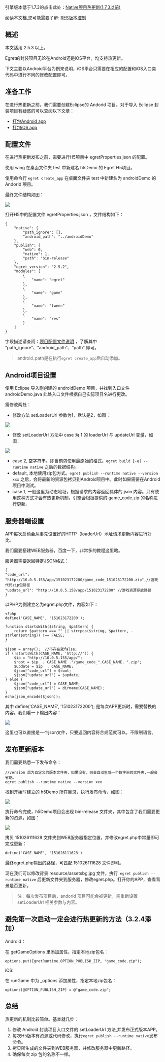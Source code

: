 引擎版本低于1.7.3的点击此处：[Native项目热更新(1.7.3以前)](http://edn.egret.com/cn/index.php/article/index/id/170)

阅读本文档,您可能需要了解: [RES版本控制](/cn/docs/page/671)

## 概述

本文适用 2.5.3 以上。

Egret的封装项目无论在Android还是iOS平台，均支持热更新。

下文主要以Android平台为例来说明，iOS平台只需要在相应的配置和iOS入口类代码中进行不同的修改配置即可。

## 准备工作

在进行热更新之前，我们需要创建Eclipse的 Andorid 项目。对于导入 Eclipse 封装项目有疑惑的可以查阅以下文章：

- [打包Android app](../../../Engine2D/publish/publishAndroid/README.md)
- [打包iOS app](../../../Engine2D/publish/publishIOS/README.md)

## 配置文件
在进行热更新发布之前，需要进行H5项目中 egretProperties.json 的配置。

使用 wing 在桌面文件夹 test 中新建名 h5Demo 的 Egret H5项目。

使用命令行 `egret create_app` 在桌面文件夹 test 中新建名为  androidDemo 的 Andorid 项目。

最终文件结构如图：

![](562da618aec85.png)

打开H5中的配置文件 egretProperties.json ，文件结构如下：

	{
		"native": {
			"path_ignore": [],
			"android_path": "../androidDemo"
		},
		"publish": {
			"web": 0,
			"native": 1,
			"path": "bin-release"
		},
		"egret_version": "2.5.2",
		"modules": [
			{
				"name": "egret"
			},
			{
				"name": "game"
			},
			{
				"name": "tween"
			},
			{
				"name": "res"
			}
		]
	}

字段描述请查阅：[项目配置文件说明](../../../Engine2D/projectConfig/configFile/README.md) ，了解其中 “path_ignore”、“android_path”、“path” 即可。

> android_path是在执行`egret create_app`后自动添加。

## Android项目设置

使用 Eclipse 导入刚创建的 androidDemo 项目，并找到入口文件 androidDemo.java 此处入口文件根据自己实际项目名进行更改。

需修改两处：

- 修改方法 setLoaderUrl 参数为1，默认是2，如图：

![](562da618bac78.png)

- 修改 setLoaderUrl 方法中 case 为 1 的 loaderUrl 与 updateUrl 变量，如图：

![](562da618ca122.png)  

- case 2, 空字符串。即当前包使用最原始的格式。`egret build [-e] --runtime native` 之后的数据结构。
- default, 本地使用zip包方式。`egret publish --runtime native --version xxx` 之后，会将最新的资源包拷贝到Android项目中。此时如果需要在Android项目中测试。
- case 1, 一般这里为动态地址，根据请求的内容返回具体的 json 内容。只有使用这种方式才会有热更新机制，引擎会根据提供的 game_code.zip 的名称进行更新。


## 服务器端设置

APP每次启动会从事先设置好的HTTP（loaderUrl）地址请求更新内容进行对比。

我们需要搭建WEB服务器，百度一下，非常多的教程这里略。

服务器需要返回特定JSON格式：

	{
	"code_url": "http://10.0.5.158/app/151023172200/game_code_151023172200.zip",//游戏代码zip包路径
	"update_url": "http://10.0.5.158/app/151023172200" //游戏资源存放路径
	}

以PHP为例建立名为egret.php文件，内容如下：

	<?php
	define('CASE_NAME', '151023172200');
	
	function startsWith($string, $pattern) {
		return $pattern === "" || strrpos($string, $pattern, -strlen($string)) !== FALSE;
	}
	
	$json = array();  //不存在就false;
	if (!startsWith(CASE_NAME, 'http://')) {
		$ip = "http://10.0.5.155/app/";
		$root = $ip  . CASE_NAME ."/game_code_".CASE_NAME. ".zip";
		$update = $ip  . CASE_NAME;
		$json["code_url"] = $root;
		$json["update_url"] = $update;
	} else {
		$json["code_url"] = CASE_NAME;
		$json["update_url"] = dirname(CASE_NAME);
	}
	echo(json_encode($json));

其中 define('CASE_NAME', '151023172200'); 是每次APP更新时，需要替换的内容。我们看一下输出内容：

![](562da618d6734.png)

这里也可以直接是一个json文件，只要返回内容符合规范就可以。不限制语言。

## 发布更新版本

我们需要熟悉一下发布命令：

	//version 后为自定义的版本文件夹，如果没有，则会自动生成一个数字串的文件夹,一般会省略。
    egret publish --runtime native --version xxx

找到开始时建立的 h5Demo 所在目录，执行发布命令，如图：

![](562da618e6ca3.png)

执行命令完成，h5Demo项目会出现 bin-release 文件夹，其中包含了我们需要更新的资源，如图：

![](562da619037a5.png)

拷贝 151026111628 文件夹到WEB服务器指定位置，并修改egret.php中常量即可完成更新：

    define('CASE_NAME', '151026111628')

最终egret.php输出的路径，可匹配 151026111628 文件即可。

现在我们可以修改背景 resource/assetsbg.jpg 文件，执行` egret publish --runtime native` 后更新文件夹到服务器，修改egret.php。打开你的APP，查看背景是否更新。

> 注：每次发布项目后，andorid 项目可能会被更新，需重新设置 setLoaderUrl 相关参数与内容。

## 避免第一次启动一定会进行热更新的方法（3.2.4添加）

Android：

在 getGameOptions 里添加属性，指定本地zip包名：
~~~
options.put(EgretRuntime.OPTION_PUBLISH_ZIP, "game_code.zip");
~~~


iOS:

在 runGame 中为 _options 添加属性，指定本地zip包名：
~~~
options[@OPTION_PUBLISH_ZIP] = @"game_code.zip";
~~~

## 总结

热更新的机制比较简单。基本就几步：

1. 修改 Android 封装项目入口文件的 setLoaderUrl 方法,并发布正式版本APP。
2. 每次H5版本有资源或代码修改，执行`egret publish --runtime native`发布命令。
3. 拷贝所生成的文件夹到WEB服务器，并修改服务器中更新路径。
4. 确保每次 zip 包的名称不一样。
